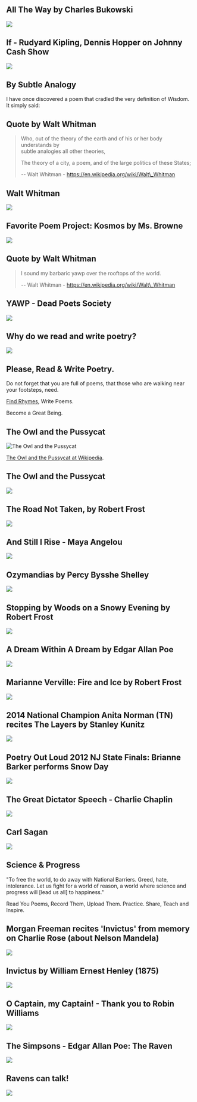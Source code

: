All The Way by Charles Bukowski
-------------------------------

[![](/image/yid-k6_QUhUPrF4.jpg)](https://www.youtube.com/watch?v=k6_QUhUPrF4)

If - Rudyard Kipling, Dennis Hopper on Johnny Cash Show
-------------------------------------------------------

[![](/image/yid-T2LUbk_7uKg.jpg)](https://www.youtube.com/watch?v=T2LUbk_7uKg)

By Subtle Analogy
-----------------

I have once discovered a poem that cradled the very definition of Wisdom.  
It simply said:

Quote by Walt Whitman
---------------------

> Who, out of the theory of the earth and of his or her body understands by  
> subtle analogies all other theories,
> 
> The theory of a city, a poem, and of the large politics of these States;
> 
> \-- Walt Whitman - https://en.wikipedia.org/wiki/Walt\_Whitman

Walt Whitman
------------

[![](/image/yid-LVxrzOLst64.jpg)](https://www.youtube.com/watch?v=LVxrzOLst64)

Favorite Poem Project: Kosmos by Ms. Browne
-------------------------------------------

[![](/image/yid-qIDkjoyAAy8.jpg)](https://www.youtube.com/watch?v=qIDkjoyAAy8)

Quote by Walt Whitman
---------------------

> I sound my barbaric yawp over the rooftops of the world.
> 
> \-- Walt Whitman - https://en.wikipedia.org/wiki/Walt\_Whitman

YAWP - Dead Poets Society
-------------------------

[![](/image/yid-gQU3EphIpMY.jpg)](https://www.youtube.com/watch?v=gQU3EphIpMY)

Why do we read and write poetry?
--------------------------------

[![](/image/yid-aS1esgRV4Rc.jpg)](https://www.youtube.com/watch?v=aS1esgRV4Rc)

Please, Read & Write Poetry.
----------------------------

Do not forget that you are full of poems, that those who are walking near  
your footsteps, need.

[Find Rhymes](https://www.rhymezone.com/), Write Poems.

Become a Great Being.

The Owl and the Pussycat
------------------------

![The Owl and the Pussycat](/image/owlcat.jpg)

[The Owl and the Pussycat at Wikipedia](https://en.wikipedia.org/wiki/The_Owl_and_the_Pussy-Cat).

The Owl and the Pussycat
------------------------

[![](/image/yid-WAfPKNSvesI.jpg)](https://www.youtube.com/watch?v=WAfPKNSvesI)

The Road Not Taken, by Robert Frost
-----------------------------------

[![](/image/yid-KUaQgRiJukA.jpg)](https://www.youtube.com/watch?v=KUaQgRiJukA)

And Still I Rise - Maya Angelou
-------------------------------

[![](/image/yid-JqOqo50LSZ0.jpg)](https://www.youtube.com/watch?v=JqOqo50LSZ0)

Ozymandias by Percy Bysshe Shelley
----------------------------------

[![](/image/yid-krbX-9ugbI4.jpg)](https://www.youtube.com/watch?v=krbX-9ugbI4)

Stopping by Woods on a Snowy Evening by Robert Frost
----------------------------------------------------

[![](/image/yid-TjozQHEqXNs.jpg)](https://www.youtube.com/watch?v=TjozQHEqXNs)

A Dream Within A Dream by Edgar Allan Poe
-----------------------------------------

[![](/image/yid-rxg7OFFtWQE.jpg)](https://www.youtube.com/watch?v=rxg7OFFtWQE)

Marianne Verville: Fire and Ice by Robert Frost
-----------------------------------------------

[![](/image/yid-DYNjUllUcFY.jpg)](https://www.youtube.com/watch?v=DYNjUllUcFY)

2014 National Champion Anita Norman (TN) recites The Layers by Stanley Kunitz
-----------------------------------------------------------------------------

[![](/image/yid-oRQIISF4prA.jpg)](https://www.youtube.com/watch?v=oRQIISF4prA)

Poetry Out Loud 2012 NJ State Finals: Brianne Barker performs Snow Day
----------------------------------------------------------------------

[![](/image/yid-bmVGBcXqtFY.jpg)](https://www.youtube.com/watch?v=bmVGBcXqtFY)

The Great Dictator Speech - Charlie Chaplin
-------------------------------------------

[![](/image/yid-w8HdOHrc3OQ.jpg)](https://www.youtube.com/watch?v=w8HdOHrc3OQ)

Carl Sagan
----------

[![](/image/yid-EWPFmdAWRZ0.jpg)](https://www.youtube.com/watch?v=EWPFmdAWRZ0)

Science & Progress
------------------

"To free the world, to do away with National Barriers. Greed, hate,  
intolerance. Let us fight for a world of reason, a world where science and  
progress will \[lead us all\] to happiness."

Read You Poems, Record Them, Upload Them. Practice. Share, Teach and  
Inspire.

Morgan Freeman recites 'Invictus' from memory on Charlie Rose (about Nelson Mandela)
------------------------------------------------------------------------------------

[![](/image/yid-a7q_vACVwq0.jpg)](https://www.youtube.com/watch?v=a7q_vACVwq0)

Invictus by William Ernest Henley (1875)
----------------------------------------

[![](/image/yid-sR2v0Pfmzzc.jpg)](https://www.youtube.com/watch?v=sR2v0Pfmzzc)

O Captain, my Captain! - Thank you to Robin Williams
----------------------------------------------------

[![](/image/yid-j64SctPKmqk.jpg)](https://www.youtube.com/watch?v=j64SctPKmqk)

The Simpsons - Edgar Allan Poe: The Raven
-----------------------------------------

[![](/image/yid-bLiXjaPqSyY.jpg)](https://www.youtube.com/watch?v=bLiXjaPqSyY)

Ravens can talk!
----------------

[![](/image/yid-AfsnHVaScjg.jpg)](https://www.youtube.com/watch?v=AfsnHVaScjg)